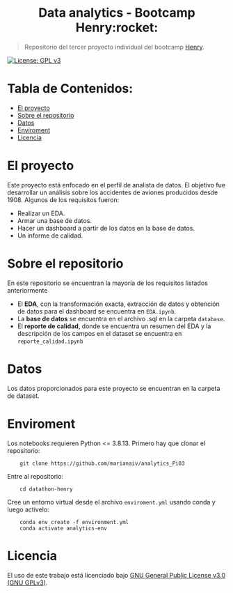 <h1 align="center"> Data analytics - Bootcamp Henry:rocket: </h1>

> Repositorio del tercer proyecto individual del bootcamp [Henry](https://www.soyhenry.com).  

[![License: GPL v3](https://img.shields.io/badge/License-GPLv3-blue.svg)](https://www.gnu.org/licenses/gpl-3.0)

# **Tabla de Contenidos:**
- [El proyecto <a name="proyecto"></a>](#el-proyecto-)
- [Sobre el repositorio <a name="about_repo"></a>](#sobre-el-repositorio-)
- [Datos](#datos)
- [Enviroment](#enviroment)
- [Licencia<a name="license"></a>](#licencia)

# El proyecto <a name="proyecto"></a>
Este proyecto está enfocado en el perfil de analista de datos. El objetivo fue desarrollar un análisis sobre los accidentes de aviones producidos desde 1908. Algunos de los requisitos fueron:
- Realizar un EDA.
- Armar una base de datos.
- Hacer un dashboard a partir de los datos en la base de datos.
- Un informe de calidad.

# Sobre el repositorio <a name="about_repo"></a>
En este repositorio se encuentran la mayoría de los requisitos listados anteriormente

- El **EDA**, con la transformación exacta, extracción de datos y obtención de datos para el dashboard se encuentra en `EDA.ipynb`.
- La **base de datos** se encuentra en el archivo .sql en la carpeta `database`.
- El **reporte de calidad**, donde se encuentra un resumen del EDA y la descripción de los campos en el dataset se encuentra en `reporte_calidad.ipynb`

# Datos
Los datos proporcionados para este proyecto se encuentran en la carpeta de dataset.

# Enviroment
Los notebooks requieren Python <= 3.8.13. Primero hay que clonar el repositorio:

```
    git clone https://github.com/marianaiv/analytics_Pi03
```

Entre al repositorio:
```
    cd datathon-henry
```

Cree un entorno virtual desde el archivo `enviroment.yml` usando conda y luego activelo:
```
    conda env create -f environment.yml
    conda activate analytics-env
```
# Licencia<a name="license"></a>

El uso de este trabajo está licenciado bajo [GNU General Public License v3.0 (GNU GPLv3)](https://choosealicense.com/licenses/gpl-3.0/).
